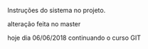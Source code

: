Instruções do sistema no projeto.

alteração feita no master

hoje dia 06/06/2018 continuando o curso GIT